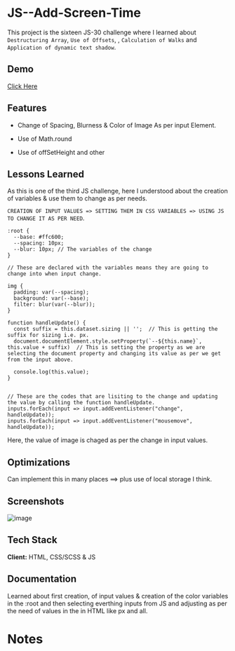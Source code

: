 # JS--Add-Screen-Time

This project is the sixteen JS-30 challenge where I learned about ```Destructuring Array```, ```Use of Offsets```, , ```Calculation of Walks```  and ```Application of dynamic text shadow```.


## Demo

[Click Here](https://skyz03.github.io/JS--Mouse-Move-Shadow/)

## Features

- Change of Spacing, Blurness & Color of Image As per input Element.

- Use of Math.round
- Use of offSetHeight and other

## Lessons Learned

As this is one of the third JS challenge, here I understood about the creation of variables & use them to change as per needs.

```CREATION OF INPUT VALUES => SETTING THEM IN CSS VARIABLES => USING JS TO CHANGE IT AS PER NEED```.

```
:root {
  --base: #ffc600;
  --spacing: 10px;
  --blur: 10px; // The variables of the change
}

// These are declared with the variables means they are going to change into when input change.

img {
  padding: var(--spacing);
  background: var(--base);
  filter: blur(var(--blur));
}

function handleUpdate() {
  const suffix = this.dataset.sizing || '';  // This is getting the suffix for sizing i.e. px.
  document.documentElement.style.setProperty(`--${this.name}`, this.value + suffix)  // This is setting the property as we are selecting the document property and changing its value as per we get from the input above.

  console.log(this.value);
}


// These are the codes that are lisiting to the change and updating the value by calling the function handleUpdate.
inputs.forEach(input => input.addEventListener("change", handleUpdate));
inputs.forEach(input => input.addEventListener("mousemove", handleUpdate));
```

Here, the value of image is chaged as per the change in input values.

## Optimizations

Can implement this in many places ==> plus use of local storage I think.

## Screenshots

![image](https://user-images.githubusercontent.com/42742924/152012492-e48b0802-a919-4015-896b-1153c1d93c7d.png)

## Tech Stack

**Client:** HTML, CSS/SCSS & JS

## Documentation

Learned about first creation, of input values & creation of the color variables in the :root and then selecting everthing inputs from JS 
and adjusting as per the need of values in the in HTML like px and all.

# Notes 
